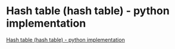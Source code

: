 # Hash table (hash table) - python implementation
[Hash table (hash table) - python implementation](https://aiwithcloud.com/2022/09/15/hash_table_hash_table___python_implementation/)